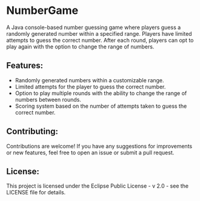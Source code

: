 # NumberGame
A Java console-based number guessing game where players guess a randomly generated number within a specified range. Players have limited attempts to guess the correct number. After each round, players can opt to play again with the option to change the range of numbers.

## Features:

* Randomly generated numbers within a customizable range.
* Limited attempts for the player to guess the correct number.
* Option to play multiple rounds with the ability to change the range of numbers between rounds.
* Scoring system based on the number of attempts taken to guess the correct number.

## Contributing:
Contributions are welcome! If you have any suggestions for improvements or new features, feel free to open an issue or submit a pull request.

## License:
This project is licensed under the Eclipse Public License - v 2.0 - see the LICENSE file for details.


